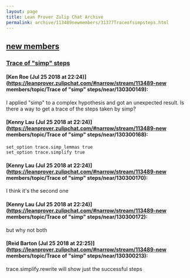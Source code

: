 ```yaml
---
layout: page
title: Lean Prover Zulip Chat Archive 
permalink: archive/113489newmembers/31377Traceofsimpsteps.html
---
```


## [new members](index.html)
### [Trace of "simp" steps](31377Traceofsimpsteps.html)

#### [Ken Roe (Jul 25 2018 at 22:24)](https://leanprover.zulipchat.com/#narrow/stream/113489-new members/topic/Trace of "simp" steps/near/130300149):
I applied "simp" to a complex hypothesis and got an unexpected result.  Is there a way to get a trace of the steps taken by simp?

#### [Kenny Lau (Jul 25 2018 at 22:24)](https://leanprover.zulipchat.com/#narrow/stream/113489-new members/topic/Trace of "simp" steps/near/130300168):
```lean
set_option trace.simp_lemmas true
set_option trace.simplify true
```

#### [Kenny Lau (Jul 25 2018 at 22:24)](https://leanprover.zulipchat.com/#narrow/stream/113489-new members/topic/Trace of "simp" steps/near/130300170):
I think it's the second one

#### [Kenny Lau (Jul 25 2018 at 22:24)](https://leanprover.zulipchat.com/#narrow/stream/113489-new members/topic/Trace of "simp" steps/near/130300172):
but why not both

#### [Reid Barton (Jul 25 2018 at 22:25)](https://leanprover.zulipchat.com/#narrow/stream/113489-new members/topic/Trace of "simp" steps/near/130300213):
trace.simplify.rewrite will show just the successful steps

